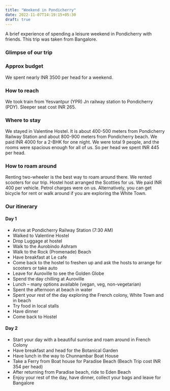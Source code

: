 ```yaml
---
title: "Weekend in Pondicherry"
date: 2022-11-07T14:19:15+05:30
draft: true
---
```


A brief experience of spending a leisure weekend in Pondicherry with friends. This trip was taken from Bangalore.

### Glimpse of our trip


### Approx budget 

We spent nearly INR 3500 per head for a weekend.


### How to reach

We took train from Yesvantpur (YPR) Jn railway station to Pondicherry (PDY). 
Sleeper seat cost INR 265.


### Where to stay

We stayed in Valentine Hostel. It is about 400-500 meters from Pondicherry Railway Station and about 800-900 meters from Pondicherry beach. We paid INR 4000 for a 2-BHK for one night. We were total 9 people, and the rooms were spacious enough for all of us. So per head we spent INR 445 per head.


### How to roam around

Renting two-wheeler is the best way to roam around there. We rented scooters for our trip. Hostel host arranged the Scotties for us. We paid INR 400 per vehicle. Petrol charges were on us.
Alternatively, you can get bicycle for rent or walk around if you are exploring the White Town.


### Our itinerary

#### Day 1

  - Arrive at Pondicherry Railway Station (7:30 AM)
  - Walked to Valentine Hostel
  - Drop Luggage at hostel
  - Walk to the Aurobindo Ashram
  - Walk to the Rock (Promenade) Beach
  - Have breakfast at Le cafe
  - Come back to the hostel to freshen up and ask the hosts to arrange for scooters or take auto
  - Leave for Auroville to see the Golden Globe
  - Spend the day chilling at Auroville
  - Lunch – many options available (vegan, veg, non-vegetarian)
  - Spent the afternoon at beach in water
  - Spent your rest of the day exploring the French colony, White Town and in beach
  - Try food in local stalls
  - Have dinner
  - Come back to Hostel

#### Day 2

  - Start your day with a beautiful sunrise and roam around in French Colony
  - Have breakfast and head for the Botanical Garden
  - Have lunch in the way to Chunnambar Boat House
  - Take a Ferry from Boat house for Paradise Beach (Beach Trip cost INR 354 per head)
  - After returning from Paradise beach, ride to Eden Beach
  - Enjoy your rest of the day, have dinner, collect your bags and leave for Bangalore
